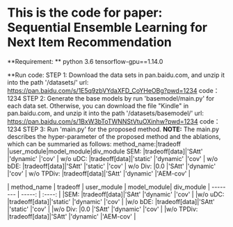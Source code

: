 # This is the code for paper:  Sequential Ensemble Learning for Next Item Recommendation


**Requirement: **
python 3.6
tensorflow-gpu==1.14.0

**Run code: 
STEP 1:
Download the data sets in pan.baidu.com, and unzip it into the path '/datasets/' 
url: https://pan.baidu.com/s/1E5q9zbVYdaXFD_CoYHeOBg?pwd=1234 
code：1234 
STEP 2:
Generate the base models by run 'basemodel/main.py' for each data set.
Otherwise, you can download the file "Kindle" in pan.baidu.com, and unzip it into the path '/datasets/basemodel/' 
url: https://pan.baidu.com/s/1BxW3bToTWNNStVtuOXinhw?pwd=1234 
code：1234 
STEP 3:
Run 'main.py' for the proposed method.
**NOTE:**
The main.py describes the hyper-parameter of the proposed method and the ablations, which can be summaried as follows:
method_name:|tradeoff      |user_module|model_module|div_module
SEM:        |tradeoff[data]|'SAtt'     |'dynamic'   |'cov'     |
w/o uDC:    |tradeoff[data]|'static'   |'dynamic'   |'cov'     |
w/o bDE:    |tradeoff[data]|'SAtt'     |'static'    |'cov'     |
w/o Div:    |0.0           |'SAtt'     |'dynamic'   |'cov'     |
w/o TPDiv:  |tradeoff[data]|'SAtt'     |'dynamic'   |'AEM-cov' |

| method_name        | tradeoff   |  user_module  | model_module| div_module
| --------   | -----:  | :----:  |
|SEM:        |tradeoff[data]|'SAtt'     |'dynamic'   |'cov'     |
|w/o uDC:    |tradeoff[data]|'static'   |'dynamic'   |'cov'     |
|w/o bDE:    |tradeoff[data]|'SAtt'     |'static'    |'cov'     |
|w/o Div:    |0.0           |'SAtt'     |'dynamic'   |'cov'     |
|w/o TPDiv:  |tradeoff[data]|'SAtt'     |'dynamic'   |'AEM-cov' |
